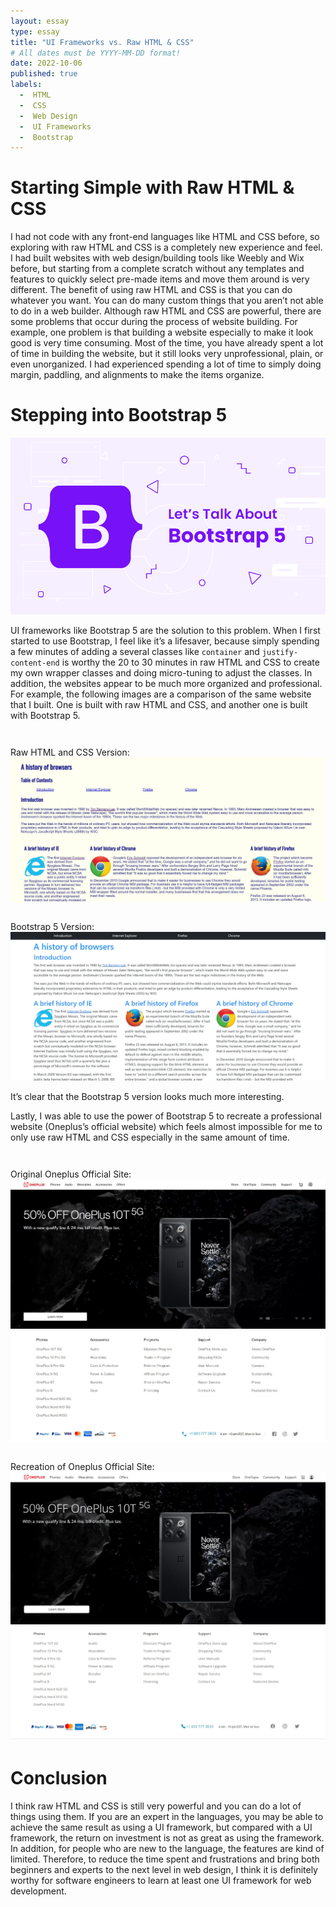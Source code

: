 ```yaml
---
layout: essay
type: essay
title: "UI Frameworks vs. Raw HTML & CSS"
# All dates must be YYYY-MM-DD format!
date: 2022-10-06
published: true
labels:
  -  HTML
  -  CSS
  -  Web Design
  -  UI Frameworks
  -  Bootstrap 
---
```


# Starting Simple with Raw HTML & CSS

I had not code with any front-end languages like HTML and CSS before, so exploring with raw HTML and CSS is a completely new experience and feel. I had built websites with web design/building tools like Weebly and Wix before, but starting from a complete scratch without any templates and features to quickly select pre-made items and move them around is very different. The benefit of using raw HTML and CSS is that you can do whatever you want. You can do many custom things that you aren’t not able to do in a web builder. Although raw HTML and CSS are powerful, there are some problems that occur during the process of website building. For example, one problem is that building a website especially to make it look good is very time consuming. Most of the time, you have already spent a lot of time in building the website, but it still looks very unprofessional, plain, or even unorganized. I had experienced spending a lot of time to simply doing margin, paddling, and alignments to make the items organize.

# Stepping into Bootstrap 5

 <img src="../img/essays/lets-talk-about-bootstrap.png">
 
UI frameworks like Bootstrap 5 are the solution to this problem. When I first started to use Bootstrap, I feel like it’s a lifesaver, because simply spending a few minutes of adding a several classes like `container` and `justify-content-end` is worthy the 20 to 30 minutes in raw HTML and CSS to create my own wrapper classes and doing micro-tuning to adjust the classes. In addition, the websites appear to be much more organized and professional. For example, the following images are a comparison of the same website that I built. One is built with raw HTML and CSS, and another one is built with Bootstrap 5.

<div class="ui grid container">
  <div class="row">
    <div style="padding-top: 2em; width: inherit;" class="ui floated rounded left image">
      <div class="ui medium purple right ribbon label">
        Raw HTML and CSS Version:
      </div>
      <img src="../img/essays/raw_html.jpg" alt="Raw HTML CSS page">
    </div>
  </div>
  <div class="row">
    <div style="padding-top: 2em; width: inherit" class="ui floated rounded right image">
      <div style="position-y: 1em" class="ui medium green right ribbon label">
        Bootstrap 5 Version:
      </div>
    <img src="../img/essays/boostrap5.jpg" alt="Bootstrap 5 page">
    </div>
  </div>
</div>

It’s clear that the Bootstrap 5 version looks much more interesting.

Lastly, I was able to use the power of Bootstrap 5 to recreate a professional website (Oneplus’s official website) which feels almost impossible for me to only use raw HTML and CSS especially in the same amount of time. 

<div class="ui grid container">
  <div class="row">
    <div style="padding-top: 2em; width: inherit;" class="ui floated rounded left image">
      <div class="ui medium purple right ribbon label">
        Original Oneplus Official Site:
      </div>
        <img src="../img/essays/oneplus_web1.jpg" alt="Original">
        <img src="../img/essays/oneplus_web2.jpg" alt="Original">
    </div>
  </div>
  <div class="row">
    <div style="padding-top: 2em; width: inherit" class="ui floated rounded right image">
      <div style="position-y: 1em" class="ui medium green right ribbon label">
         Recreation of Oneplus Official Site:
      </div>
        <img src="../img/essays/oneplus_boostrap1.jpg" alt="Bootstrap 5 Recreation">
        <img src="../img/essays/oneplus_boostrap2.jpg" alt="Bootstrap 5 Recreation">
    </div>
  </div>
</div>


# Conclusion

I think raw HTML and CSS is still very powerful and you can do a lot of things using them. If you are an expert in the languages, you may be able to achieve the same result as using a UI framework, but compared with a UI framework, the return on investment is not as great as using the framework. In addition, for people who are new to the language, the features are kind of limited. Therefore, to reduce the time spent and frustrations and bring both beginners and experts to the next level in web design, I think it is definitely worthy for software engineers to learn at least one UI framework for web development.



